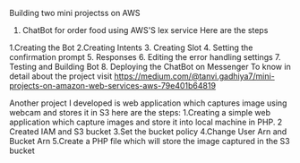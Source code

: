 Building two mini projectss on AWS
1) ChatBot for order food using AWS'S lex service
Here are the steps

1.Creating the Bot
2.Creating Intents
3. Creating Slot
4. Setting the confirmation prompt
5. Responses
6. Editing the error handling settings
7. Testing and Building Bot
8. Deploying the ChatBot on Messenger
To know in detail about the project visit https://medium.com/@tanvi.gadhiya7/mini-projects-on-amazon-web-services-aws-79e401b64819

Another project I developed is web application which captures image using webcam and stores it in S3
here are the steps:
1.Creating a simple web application which capture images and store it into local machine in PHP.
2 Created IAM and S3 bucket
3.Set the bucket policy
4.Change User Arn and Bucket Arn
5.Create a PHP file which will store the image captured in the S3 bucket
